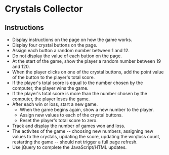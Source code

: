 # Crystals Collector

## Instructions

*   Display instructions on the page on how the game works.
*   Display four crystal buttons on the page.
*   Assign each button a random number between 1 and 12.
*   Do not display the value of each button on the page.
*   At the start of the game, show the player a random number between 19 and 120.
*   When the player clicks on one of the crystal buttons, add the point value of the button to the player's total score.
*   If the player's total score is equal to the number chosen by the computer, the player wins the game.
*   If the player's total score is more than the number chosen by the computer, the player loses the game.
*   After each win or loss, start a new game.
    -   When the game begins again, show a new number to the player.
    -   Assign new values to each of the crystal buttons.
    -   Reset the player's total score to zero.
*   Track and display the number of games won and loss.
*   The activites of the game -- choosing new numbers, assigning new values to the crystals, updating the score, updating the win/loss count, restarting the game -- should not trigger a full page refresh.
*   Use jQuery to complete the JavaScript/HTML updates.
